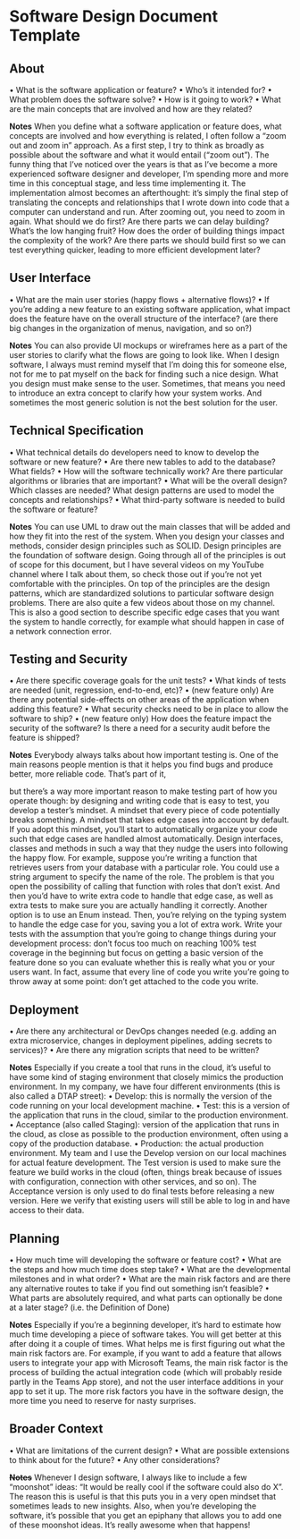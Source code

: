 # Software Design Document Template

## About

• What is the software application or feature?
• Who’s it intended for?
• What problem does the software solve?
• How is it going to work?
• What are the main concepts that are involved and how are they related?

**Notes**
When you define what a software application or feature does, what concepts are involved
and how everything is related, I often follow a “zoom out and zoom in” approach. As a first
step, I try to think as broadly as possible about the software and what it would entail (“zoom
out”). The funny thing that I’ve noticed over the years is that as I’ve become a more
experienced software designer and developer, I’m spending more and more time in this
conceptual stage, and less time implementing it. The implementation almost becomes an
afterthought: it’s simply the final step of translating the concepts and relationships that I
wrote down into code that a computer can understand and run.
After zooming out, you need to zoom in again. What should we do first? Are there parts we
can delay building? What’s the low hanging fruit? How does the order of building things
impact the complexity of the work? Are there parts we should build first so we can test
everything quicker, leading to more efficient development later?

## User Interface

• What are the main user stories (happy flows + alternative flows)?
• If you’re adding a new feature to an existing software application, what impact does
the feature have on the overall structure of the interface? (are there big changes in the
organization of menus, navigation, and so on?)

**Notes**
You can also provide UI mockups or wireframes here as a part of the user stories to clarify
what the flows are going to look like.
When I design software, I always must remind myself that I’m doing this for someone else,
not for me to pat myself on the back for finding such a nice design. What you design must
make sense to the user. Sometimes, that means you need to introduce an extra concept to
clarify how your system works. And sometimes the most generic solution is not the best
solution for the user.

## Technical Specification

• What technical details do developers need to know to develop the software or new
feature?
• Are there new tables to add to the database? What fields?
• How will the software technically work? Are there particular algorithms or libraries
that are important?
• What will be the overall design? Which classes are needed? What design patterns are
used to model the concepts and relationships?
• What third-party software is needed to build the software or feature?

**Notes**
You can use UML to draw out the main classes that will be added and how they fit into the
rest of the system.
When you design your classes and methods, consider design principles such as SOLID.
Design principles are the foundation of software design. Going through all of the principles is
out of scope for this document, but I have several videos on my YouTube channel where I talk
about them, so check those out if you’re not yet comfortable with the principles. On top of the
principles are the design patterns, which are standardized solutions to particular software
design problems. There are also quite a few videos about those on my channel.
This is also a good section to describe specific edge cases that you want the system to handle
correctly, for example what should happen in case of a network connection error.

## Testing and Security

• Are there specific coverage goals for the unit tests?
• What kinds of tests are needed (unit, regression, end-to-end, etc)?
•
(new feature only) Are there any potential side-effects on other areas of the application
when adding this feature?
• What security checks need to be in place to allow the software to ship?
•
(new feature only) How does the feature impact the security of the software? Is there
a need for a security audit before the feature is shipped?

**Notes**
Everybody always talks about how important testing is. One of the main reasons people
mention is that it helps you find bugs and produce better, more reliable code. That’s part of it,

but there’s a way more important reason to make testing part of how you operate though: by
designing and writing code that is easy to test, you develop a tester’s mindset. A mindset
that every piece of code potentially breaks something. A mindset that takes edge cases into
account by default. If you adopt this mindset, you’ll start to automatically organize your code
such that edge cases are handled almost automatically. Design interfaces, classes and
methods in such a way that they nudge the users into following the happy flow.
For example, suppose you’re writing a function that retrieves users from your database with
a particular role. You could use a string argument to specify the name of the role. The problem
is that you open the possibility of calling that function with roles that don’t exist. And then
you’d have to write extra code to handle that edge case, as well as extra tests to make sure
you are actually handling it correctly. Another option is to use an Enum instead. Then, you’re
relying on the typing system to handle the edge case for you, saving you a lot of extra work.
Write your tests with the assumption that you’re going to change things during your
development process: don’t focus too much on reaching 100% test coverage in the beginning
but focus on getting a basic version of the feature done so you can evaluate whether this is
really what you or your users want. In fact, assume that every line of code you write you’re
going to throw away at some point: don’t get attached to the code you write.

## Deployment

• Are there any architectural or DevOps changes needed (e.g. adding an extra
microservice, changes in deployment pipelines, adding secrets to services)?
• Are there any migration scripts that need to be written?

**Notes**
Especially if you create a tool that runs in the cloud, it’s useful to have some kind of staging
environment that closely mimics the production environment. In my company, we have four
different environments (this is also called a DTAP street):
• Develop: this is normally the version of the code running on your local development
machine.
• Test: this is a version of the application that runs in the cloud, similar to the production
environment.
• Acceptance (also called Staging): version of the application that runs in the cloud, as
close as possible to the production environment, often using a copy of the production
database.
• Production: the actual production environment.
My team and I use the Develop version on our local machines for actual feature development.
The Test version is used to make sure the feature we build works in the cloud (often, things
break because of issues with configuration, connection with other services, and so on). The
Acceptance version is only used to do final tests before releasing a new version. Here we
verify that existing users will still be able to log in and have access to their data.

## Planning

• How much time will developing the software or feature cost?
• What are the steps and how much time does step take?
• What are the developmental milestones and in what order?
• What are the main risk factors and are there any alternative routes to take if you find
out something isn’t feasible?
• What parts are absolutely required, and what parts can optionally be done at a later
stage? (i.e. the Definition of Done)

**Notes**
Especially if you’re a beginning developer, it’s hard to estimate how much time developing a
piece of software takes. You will get better at this after doing it a couple of times. What helps
me is first figuring out what the main risk factors are. For example, if you want to add a
feature that allows users to integrate your app with Microsoft Teams, the main risk factor is
the process of building the actual integration code (which will probably reside partly in the
Teams App store), and not the user interface additions in your app to set it up. The more risk
factors you have in the software design, the more time you need to reserve for nasty surprises.

## Broader Context

• What are limitations of the current design?
• What are possible extensions to think about for the future?
• Any other considerations?

~~**Notes**~~
Whenever I design software, I always like to include a few “moonshot” ideas: “It would be
really cool if the software could also do X”. The reason this is useful is that this puts you in a
very open mindset that sometimes leads to new insights. Also, when you’re developing the
software, it’s possible that you get an epiphany that allows you to add one of these moonshot
ideas. It’s really awesome when that happens!
